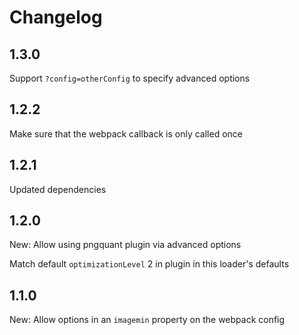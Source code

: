 # Changelog

## 1.3.0

Support `?config=otherConfig` to specify advanced options

## 1.2.2

Make sure that the webpack callback is only called once

## 1.2.1

Updated dependencies

## 1.2.0

New: Allow using pngquant plugin via advanced options

Match default `optimizationLevel` 2 in plugin in this loader's defaults

## 1.1.0

New: Allow options in an `imagemin` property on the webpack config
